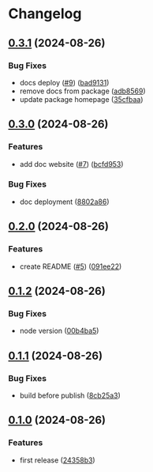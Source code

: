 # Changelog

## [0.3.1](https://github.com/DanForys/ts-query-model/compare/v0.3.0...v0.3.1) (2024-08-26)


### Bug Fixes

* docs deploy ([#9](https://github.com/DanForys/ts-query-model/issues/9)) ([bad9131](https://github.com/DanForys/ts-query-model/commit/bad913135e5b6a49c4a3898b8f2617f0aae5c15a))
* remove docs from package ([adb8569](https://github.com/DanForys/ts-query-model/commit/adb85693c006d67313a50143343440ea26167a31))
* update package homepage ([35cfbaa](https://github.com/DanForys/ts-query-model/commit/35cfbaaee4682a7cb2f327d86377eb38ae01ce73))

## [0.3.0](https://github.com/DanForys/ts-query-model/compare/v0.2.0...v0.3.0) (2024-08-26)


### Features

* add doc website ([#7](https://github.com/DanForys/ts-query-model/issues/7)) ([bcfd953](https://github.com/DanForys/ts-query-model/commit/bcfd953c5907826fb6c9b08d94745221ef01edd6))


### Bug Fixes

* doc deployment ([8802a86](https://github.com/DanForys/ts-query-model/commit/8802a86aabf45aa07797a7a7cf380b86a7a6ad9e))

## [0.2.0](https://github.com/DanForys/ts-query-model/compare/v0.1.2...v0.2.0) (2024-08-26)


### Features

* create README ([#5](https://github.com/DanForys/ts-query-model/issues/5)) ([091ee22](https://github.com/DanForys/ts-query-model/commit/091ee227718a3cb3c4a1b72bf57b8a2563896f71))

## [0.1.2](https://github.com/DanForys/ts-query-model/compare/v0.1.1...v0.1.2) (2024-08-26)


### Bug Fixes

* node version ([00b4ba5](https://github.com/DanForys/ts-query-model/commit/00b4ba57a819383e6b3791c3f114bf084caef79c))

## [0.1.1](https://github.com/DanForys/ts-query-model/compare/v0.1.0...v0.1.1) (2024-08-26)


### Bug Fixes

* build before publish ([8cb25a3](https://github.com/DanForys/ts-query-model/commit/8cb25a306d8ccdeffd37d009afa9cab23244118f))

## [0.1.0](https://github.com/DanForys/ts-query-model/compare/v0.0.1...v0.1.0) (2024-08-26)


### Features

* first release ([24358b3](https://github.com/DanForys/ts-query-model/commit/24358b3ca94a44a3c4eef31e15ce55e7117bcb16))
